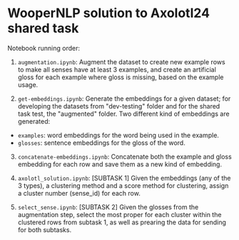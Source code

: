 # WooperNLP solution to Axolotl24 shared task

Notebook running order:
1. `augmentation.ipynb`: Augment the dataset to create new example rows to make all senses have at least 3 examples, and create an artificial gloss for each example where gloss is missing, based on the example usage.

2. `get-embeddings.ipynb`: Generate the embeddings for a given dataset; for developing the datasets from "dev-testing" folder and for the shared task test, the "augmented" folder. Two different kind of embeddings are generated: 

- `examples`: word embeddings for the word being used in the example.
- `glosses`: sentence embeddings for the gloss of the word.

3. `concatenate-embeddings.ipynb`: Concatenate both the example and gloss embedding for each row and save them as a new kind of embedding.

4. `axolotl_solution.ipynb`: [SUBTASK 1] Given the embeddings (any of the 3 types), a clustering method and a score method for clustering, assign a cluster number (sense_id) for each row.

5. `select_sense.ipynb`: [SUBTASK 2] Given the glosses from the augmentation step, select the most proper for each cluster within the clustered rows from subtask 1, as well as prearing the data for sending for both subtasks.

